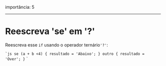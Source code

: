 importância: 5

---

# Reescreva 'se' em '?'

Reescreva esse `if` usando o operador ternário` '?' `:

`` `js
se (a + b <4) {
resultado = 'Abaixo';
} outro {
resultado = 'Over';
}
`` `

